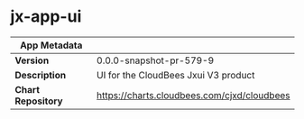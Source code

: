 # jx-app-ui

|App Metadata||
|---|---|
| **Version** | 0.0.0-snapshot-pr-579-9 |
| **Description** | UI for the CloudBees Jxui V3 product |
| **Chart Repository** | https://charts.cloudbees.com/cjxd/cloudbees |
